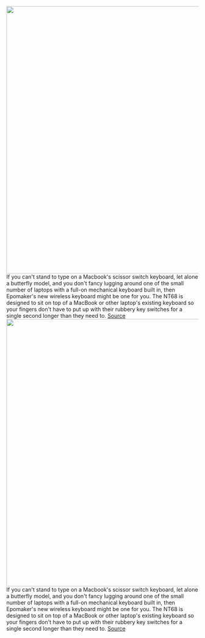 <img src='https://cdn.vox-cdn.com/thumbor/LWCvNaSjvEaxp4AWcqyBXl2RM6Y=/0x0:1113x741/1200x800/filters:focal(468x282:646x460)/cdn.vox-cdn.com/uploads/chorus_image/image/69589948/nt68_photo_3_min_1.0.jpg' width='700px' /><br/>
If you can't stand to type on a Macbook's scissor switch keyboard, let alone a butterfly model, and you don't fancy lugging around one of the small number of laptops with a full-on mechanical keyboard built in, then Epomaker's new wireless keyboard might be one for you. The NT68 is designed to sit on top of a MacBook or other laptop's existing keyboard so your fingers don't have to put up with their rubbery key switches for a single second longer than they need to.
<a href='https://www.theverge.com/2021/7/16/22579847/epomaker-nt68-wireless-mechanical-keyboard-laptop-macbook'> Source <a/><img src='https://cdn.vox-cdn.com/thumbor/LWCvNaSjvEaxp4AWcqyBXl2RM6Y=/0x0:1113x741/1200x800/filters:focal(468x282:646x460)/cdn.vox-cdn.com/uploads/chorus_image/image/69589948/nt68_photo_3_min_1.0.jpg' width='700px' /><br/>
If you can't stand to type on a Macbook's scissor switch keyboard, let alone a butterfly model, and you don't fancy lugging around one of the small number of laptops with a full-on mechanical keyboard built in, then Epomaker's new wireless keyboard might be one for you. The NT68 is designed to sit on top of a MacBook or other laptop's existing keyboard so your fingers don't have to put up with their rubbery key switches for a single second longer than they need to.
<a href='https://www.theverge.com/2021/7/16/22579847/epomaker-nt68-wireless-mechanical-keyboard-laptop-macbook'> Source <a/>